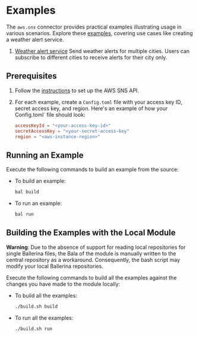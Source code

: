# Examples

The `aws.sns` connector provides practical examples illustrating usage in various scenarios. Explore these [examples](https://github.com/ballerina-platform/module-ballerinax-aws.sns/tree/master/examples), covering use cases like creating a weather alert service.

1. [Weather alert service](https://github.com/ballerina-platform/module-ballerinax-aws.sns/tree/master/examples/weather-alert/main.bal)
    Send weather alerts for multiple cities. Users can subscribe to different cities to receive alerts for their city only.

## Prerequisites

1. Follow the [instructions](https://github.com/ballerina-platform/module-ballerinax-aws.sns#set-up-aws-sns-api) to set up the AWS SNS API.

2. For each example, create a `Config.toml` file with your access key ID, secret access key, and region. Here's an example of how your Config.toml` file should look:

    ```toml
    accessKeyId = "<your-access-key-id>"
    secretAccessKey = "<your-secret-access-key"
    region = "<aws-instance-region>"
    ```

## Running an Example

Execute the following commands to build an example from the source:

* To build an example:

    ```bash
    bal build
    ```

* To run an example:

    ```bash
    bal run
    ```

## Building the Examples with the Local Module

**Warning**: Due to the absence of support for reading local repositories for single Ballerina files, the Bala of the module is manually written to the central repository as a workaround. Consequently, the bash script may modify your local Ballerina repositories.

Execute the following commands to build all the examples against the changes you have made to the module locally:

* To build all the examples:

    ```bash
    ./build.sh build
    ```

* To run all the examples:

    ```bash
    ./build.sh run
    ```